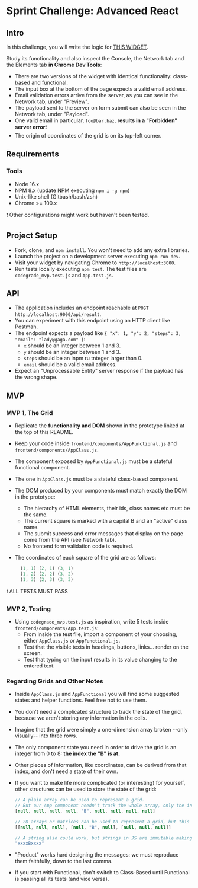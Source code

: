# Sprint Challenge: Advanced React

## Intro

In this challenge, you will write the logic for [THIS WIDGET](https://advanced-react-grid.herokuapp.com/).

Study its functionality and also inspect the Console, the Network tab and the Elements tab **in Chrome Dev Tools**:

- There are two versions of the widget with identical functionality: class-based and functional.
- The input box at the bottom of the page expects a valid email address.
- Email validation errors arrive from the server, as you can see in the Network tab, under "Preview".
- The payload sent to the server on form submit can also be seen in the Network tab, under "Payload".
- One valid email in particular, `foo@bar.baz`, **results in a "Forbidden" server error**❗
- The origin of coordinates of the grid is on its top-left corner.

## Requirements

### Tools

- Node 16.x
- NPM 8.x (update NPM executing `npm i -g npm`)
- Unix-like shell (Gitbash/bash/zsh)
- Chrome >= 100.x

❗ Other configurations might work but haven't been tested.

## Project Setup

- Fork, clone, and `npm install`. You won't need to add any extra libraries.
- Launch the project on a development server executing `npm run dev`.
- Visit your widget by navigating Chrome to `http://localhost:3000`.
- Run tests locally executing `npm test`. The test files are `codegrade_mvp.test.js` and `App.test.js`.

## API

- The application includes an endpoint reachable at `POST http://localhost:9000/api/result`.
- You can experiment with this endpoint using an HTTP client like Postman.
- The endpoint expects a payload like `{ "x": 1, "y": 2, "steps": 3, "email": "lady@gaga.com" }`:
  - `x` should be an integer between 1 and 3.
  - `y` should be an integer between 1 and 3.
  - `steps` should be an inpm ru tnteger larger than 0.
  - `email` should be a valid email address.
- Expect an "Unprocessable Entity" server response if the payload has the wrong shape.

## MVP

### MVP 1, The Grid

- Replicate the **functionality and DOM** shown in the prototype linked at the top of this README.
- Keep your code inside `frontend/components/AppFunctional.js` and `frontend/components/AppClass.js`.
- The component exposed by `AppFunctional.js` must be a stateful functional component.
- The one in `AppClass.js` must be a stateful class-based component.
- The DOM produced by your components must match exactly the DOM in the prototype:
  - The hierarchy of HTML elements, their ids, class names etc must be the same.
  - The current square is marked with a capital B and an "active" class name.
  - The submit success and error messages that display on the page come from the API (see Network tab).
  - No frontend form validation code is required.
- The coordinates of each square of the grid are as follows:

  ```js
    (1, 1) (2, 1) (3, 1)
    (1, 2) (2, 2) (3, 2)
    (1, 3) (2, 3) (3, 3)
  ```

❗ ALL TESTS MUST PASS

### MVP 2, Testing

- Using `codegrade_mvp.test.js` as inspiration, write 5 tests inside `frontend/components/App.test.js`:
  - From inside the test file, import a component of your choosing, either `AppClass.js` or `AppFunctional.js`.
  - Test that the visible texts in headings, buttons, links... render on the screen.
  - Test that typing on the input results in its value changing to the entered text.

### Regarding Grids and Other Notes

- Inside `AppClass.js` and `AppFunctional` you will find some suggested states and helper functions. Feel free not to use them.
- You don't need a complicated structure to track the state of the grid, because we aren't storing any information in the cells.
- Imagine that the grid were simply a one-dimension array broken --only visually-- into three rows.
- The only component state you need in order to drive the grid is an integer from 0 to 8: **the index the "B" is at.**
- Other pieces of information, like coordinates, can be derived from that index, and don't need a state of their own.
- If you want to make life more complicated (or interesting) for yourself, other structures can be used to store the state of the grid:

  ```js
  // A plain array can be used to represent a grid.
  // But our App component needn't track the whole array, only the index where the "B" is.
  [null, null, null, null, "B", null, null, null, null]

  // 2D arrays or matrices can be used to represent a grid, but this is not recommended in this project:
  [[null, null, null], [null, "B", null], [null, null, null]]

  // A string also could work, but strings in JS are immutable making this approach inconvenient:
  "xxxxBxxxx"
  ```

- "Product" works hard designing the messages: we must reproduce them faithfully, down to the last comma.
- If you start with Functional, don't switch to Class-Based until Functional is passing all its tests (and vice versa).
